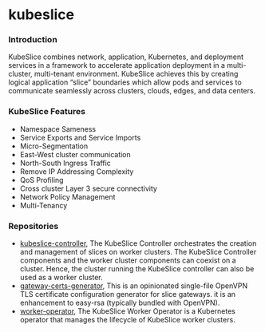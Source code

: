 
# kubeslice

### Introduction
KubeSlice combines network, application, Kubernetes, and deployment services in a framework to accelerate application deployment in a multi-cluster, multi-tenant environment. KubeSlice achieves this by creating logical application “slice” boundaries which allow pods and services to communicate seamlessly across clusters, clouds, edges, and data centers.

### KubeSlice Features

* Namespace Sameness
* Service Exports and Service Imports
* Micro-Segmentation
* East-West cluster communication
* North-South Ingress Traffic
* Remove IP Addressing Complexity
* QoS Profiling
* Cross cluster Layer 3 secure connectivity
* Network Policy Management
* Multi-Tenancy

### Repositories

* [kubeslice-controller](https://github.com/kubeslice/kubeslice-controller), The KubeSlice Controller orchestrates the creation and management of slices on worker clusters. The KubeSlice Controller components and the worker cluster components can coexist on a cluster. Hence, the cluster running the KubeSlice controller can also be used as a worker cluster.
* [gateway-certs-generator](https://github.com/kubeslice/gateway-certs-generator), This is an opinionated single-file OpenVPN TLS certificate configuration generator for slice gateways. it is an enhancement to easy-rsa (typically bundled with OpenVPN).
* [worker-operator](https://github.com/kubeslice/worker-operator), The KubeSlice Worker Operator is a Kubernetes operator that manages the lifecycle of KubeSlice worker clusters.